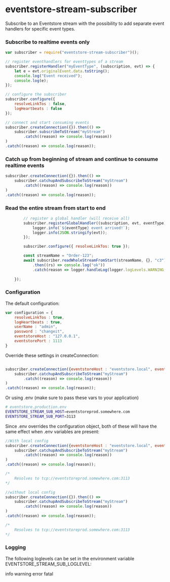 # eventstore-stream-subscriber
Subscribe to an Eventstore stream with the possibility to add separate event handlers for specific event types.

### Subscribe to realtime events only

```javascript
var subscriber = require("eventstore-stream-subscriber")();

// register eventhandlers for eventtypes of a stream
subscriber.registerHandler("myEventType", (subscription, evt) => {
    let e = evt.originalEvent.data.toString();
    console.log("Event received");
    console.log(e);
});

// configure the subscriber
subscriber.configure({
    resolveLinkTos : false,
    logHeartbeats : false
});

// connect and start consuming events
subscriber.createConnection({}).then(() =>
    subscriber.subscribeToStream("myStream")
        .catch((reason) => console.log(reason))
)
.catch((reason) => console.log(reason));

```

### Catch up from beginning of stream and continue to consume realtime events

```javascript
subscriber.createConnection({}).then(() =>
    subscriber.catchupAndSubscribeToStream("myStream")
        .catch((reason) => console.log(reason))
)
.catch((reason) => console.log(reason));

```

### Read the entire stream from start to end

```javascript
        // register a global handler (will receive all)
        subscriber.registerGlobalHandler((subscription, evt, eventType) => {
            logger.info(`${eventType} event arrived!`);
            logger.info(JSON.stringify(evt));
        });

        subscriber.configure({ resolveLinkTos: true });

        const streamName = "Order-123";
        await subscriber.readWholeStreamFromStart(streamName, {}, "c3")
            .then((rs) => console.log("ok"))
            .catch(reason => logger.handleLog(logger.logLevels.WARNING, "reason: " + reason));
            
    });
```

### Configuration
The default configuration:
```javascript
var configuration = {
    resolveLinkTos : true,
    logHeartbeats : true,
    userName : "admin",
    password : "changeit",
    eventstoreHost : "127.0.0.1",
    eventstorePort : 1113
}
```
Override these settings in createConnection:
```javascript

subscriber.createConnection({eventstoreHost : "eventstore.local", eventstorePort : 2113}).then(() =>
    subscriber.catchupAndSubscribeToStream("myStream")
        .catch((reason) => console.log(reason))
)
.catch((reason) => console.log(reason));
```
Or using .env (make sure to pass these vars to your application)
```bash
# eventstore.production.env
EVENTSTORE_STREAM_SUB_HOST=eventstoreprod.somewhere.com
EVENTSTORE_STREAM_SUB_PORT=3113
```
Since .env overrides the configuration object, both of these will have the same effect when .env variables are present:
```javascript
//With local config
subscriber.createConnection({eventstoreHost : "eventstore.local", eventstorePort : 2113}).then(() =>
    subscriber.catchupAndSubscribeToStream("myStream")
        .catch((reason) => console.log(reason))
)
.catch((reason) => console.log(reason));

/*
    Resolves to tcp://eventstoreprod.somewhere.com:3113
*/

//without local config
subscriber.createConnection({}).then(() =>
    subscriber.catchupAndSubscribeToStream("myStream")
        .catch((reason) => console.log(reason))
)
.catch((reason) => console.log(reason));

/*
    Resolves to tcp://eventstoreprod.somewhere.com:3113
*/
```
### Logging
The following loglevels can be set in the environment variable EVENTSTORE_STREAM_SUB_LOGLEVEL:

info
warning
error
fatal
